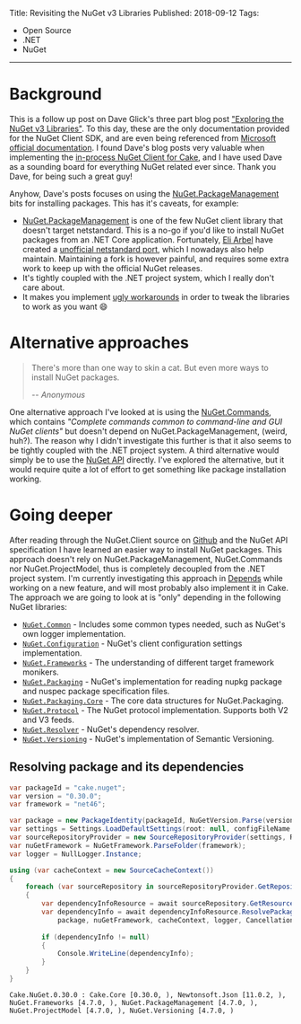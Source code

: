 Title: Revisiting the NuGet v3 Libraries 
Published: 2018-09-12
Tags: 
- Open Source
- .NET
- NuGet
---

# Background
This is a follow up post on Dave Glick's three part blog post ["Exploring the NuGet v3 Libraries"](https://daveaglick.com/posts/exploring-the-nuget-v3-libraries-part-1). To this day, these are the only documentation provided for the NuGet Client SDK, and are even being referenced from [Microsoft official documentation](https://docs.microsoft.com/en-us/nuget/reference/nuget-client-sdk). I found Dave's blog posts very valuable when implementing the [in-process NuGet Client for Cake](https://github.com/cake-build/cake/pull/1768/files), and I have used Dave as a sounding board for everything NuGet related ever since. Thank you Dave, for being such a great guy!

Anyhow, Dave's posts focuses on using the [NuGet.PackageManagement](https://www.nuget.org/packages/NuGet.PackageManagement/) bits for installing packages. This has it's caveats, for example:
* [NuGet.PackageManagement](https://www.nuget.org/packages/NuGet.PackageManagement/) is one of the few NuGet client library that doesn't target netstandard. This is a no-go if you'd like to install NuGet packages from an .NET Core application. Fortunately, [Eli Arbel](https://twitter.com/aelij) have created a [unofficial netstandard port](https://www.nuget.org/packages/NuGet.PackageManagement.NetStandard/), which I nowadays also help maintain. Maintaining a fork is however painful, and requires some extra work to keep up with the official NuGet releases.
* It's tightly coupled with the .NET project system, which I really don't care about.
* It makes you implement [ugly workarounds](https://github.com/cake-build/cake/tree/17488d0c5bd2ca8a4a6815cd2f0bb307ee17e9ac/src/Cake.NuGet/Install) in order to tweak the libraries to work as you want 😄

# Alternative approaches
> There's more than one way to skin a cat. But even more ways to install NuGet packages.
>
> -- <cite>Anonymous</cite>

One alternative approach I've looked at is using the [NuGet.Commands](https://www.nuget.org/packages/NuGet.Commands), which contains _"Complete commands common to command-line and GUI NuGet clients"_ but doesn't depend on NuGet.PackageManagement, (weird, huh?). The reason why I didn't investigate this further is that it also seems to be tightly coupled with the .NET project system. A third alternative would simply be to use the [NuGet API](https://docs.microsoft.com/en-us/nuget/api/overview) directly. I've explored the alternative, but it would require quite a lot of effort to get something like package installation working.

# Going deeper
After reading through the NuGet.Client source on [Github](https://github.com/NuGet/NuGet.Client) and the NuGet API specification I have learned an easier way to install NuGet packages. This approach doesn't rely on NuGet.PackageManagement, NuGet.Commands nor NuGet.ProjectModel, thus is completely decoupled from the .NET project system. I'm currently investigating this approach in [Depends](https://github.com/mholo65/depends) while working on a new feature, and will most probably also implement it in Cake. The approach we are going to look at is "only" depending in the following NuGet libraries:
* [`NuGet.Common`](https://www.nuget.org/packages/NuGet.Common/) - Includes some common types needed, such as NuGet's own logger implementation.
* [`NuGet.Configuration`](https://www.nuget.org/packages/NuGet.Configuration/) - NuGet's client configuration settings implementation.
* [`NuGet.Frameworks`](https://www.nuget.org/packages/NuGet.Frameworks/) - The understanding of different target framework monikers.
* [`NuGet.Packaging`](https://www.nuget.org/packages/NuGet.Packaging/) - NuGet's implementation for reading nupkg package and nuspec package specification files.
* [`NuGet.Packaging.Core`](https://www.nuget.org/packages/NuGet.Packaging/) - The core data structures for NuGet.Packaging.
* [`NuGet.Protocol`](https://www.nuget.org/packages/NuGet.Protocol) - The NuGet protocol implementation. Supports both V2 and V3 feeds.
* [`NuGet.Resolver`](https://www.nuget.org/packages/NuGet.Resolver) - NuGet's dependency resolver.
* [`NuGet.Versioning`](https://www.nuget.org/packages/NuGet.Versioning) - NuGet's implementation of Semantic Versioning.

## Resolving package and its dependencies

```csharp
var packageId = "cake.nuget";
var version = "0.30.0";
var framework = "net46";

var package = new PackageIdentity(packageId, NuGetVersion.Parse(version));
var settings = Settings.LoadDefaultSettings(root: null, configFileName: null, machineWideSettings: null);
var sourceRepositoryProvider = new SourceRepositoryProvider(settings, Repository.Provider.GetCoreV3());
var nuGetFramework = NuGetFramework.ParseFolder(framework);
var logger = NullLogger.Instance;

using (var cacheContext = new SourceCacheContext())
{
    foreach (var sourceRepository in sourceRepositoryProvider.GetRepositories())
    {
        var dependencyInfoResource = await sourceRepository.GetResourceAsync<DependencyInfoResource>();
        var dependencyInfo = await dependencyInfoResource.ResolvePackage(
            package, nuGetFramework, cacheContext, logger, CancellationToken.None);
        
        if (dependencyInfo != null)
        {
            Console.WriteLine(dependencyInfo);
        }
    }
}
```

```
Cake.NuGet.0.30.0 : Cake.Core [0.30.0, ), Newtonsoft.Json [11.0.2, ), NuGet.Frameworks [4.7.0, ), NuGet.PackageManagement [4.7.0, ), NuGet.ProjectModel [4.7.0, ), NuGet.Versioning [4.7.0, )
```